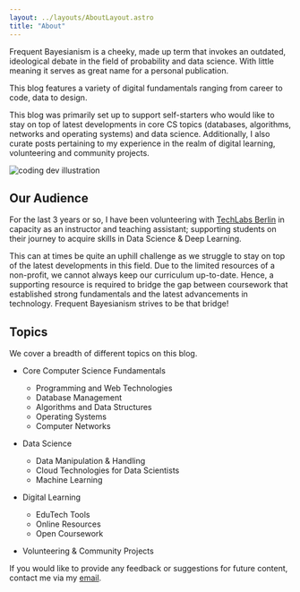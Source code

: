 ```yaml
---
layout: ../layouts/AboutLayout.astro
title: "About"
---
```


Frequent Bayesianism is a cheeky, made up term that invokes an outdated, ideological debate in the field of probability and data science. With little meaning it serves as great name for a personal publication.

This blog features a variety of digital fundamentals ranging from career to code, data to design.

This blog was primarily set up to support self-starters who would like to stay on top of latest developments in core CS topics (databases, algorithms, networks and operating systems) and data science. Additionally, I also curate posts pertaining to my experience in the realm of digital learning, volunteering and community projects.

<div>
  <img src="/assets/dev.svg" class="sm:w-1/2 mx-auto" alt="coding dev illustration">
</div>

## Our Audience

For the last 3 years or so, I have been volunteering with [TechLabs Berlin](https://techlabs.org/location/berlin) in capacity as an instructor and teaching assistant; supporting students on their journey to acquire skills in Data Science & Deep Learning.

This can at times be quite an uphill challenge as we struggle to stay on top of the latest developments in this field. Due to the limited resources of a non-profit, we cannot always keep our curriculum up-to-date. Hence, a supporting resource is required to bridge the gap between coursework that established strong fundamentals and the latest advancements in technology. Frequent Bayesianism strives to be that bridge!

## Topics

We cover a breadth of different topics on this blog.

- Core Computer Science Fundamentals

  - Programming and Web Technologies
  - Database Management
  - Algorithms and Data Structures
  - Operating Systems
  - Computer Networks

- Data Science

  - Data Manipulation & Handling
  - Cloud Technologies for Data Scientists
  - Machine Learning

- Digital Learning

  - EduTech Tools
  - Online Resources
  - Open Coursework

- Volunteering & Community Projects

If you would like to provide any feedback or suggestions for future content, contact me via my [email](mailto:zrjohn@yahoo.com).
